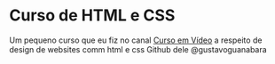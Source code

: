# Curso de HTML e CSS
 Um pequeno curso que eu fiz no canal [Curso em Vídeo](https://www.youtube.com/channel/UCrWvhVmt0Qac3HgsjQK62FQ) a respeito de design de websites comm html e css
 Github dele @gustavoguanabara
